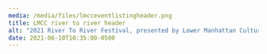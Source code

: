 ```yaml
---
media: /media/files/lmcceventlistingheader.png
title: LMCC river to river header
alt: "2021 River To River Festival, presented by Lower Manhattan Cultural Council "
date: 2021-06-10T10:35:00-0500
---
```

